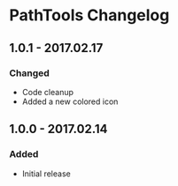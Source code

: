# PathTools Changelog

## 1.0.1 - 2017.02.17
### Changed
* Code cleanup
* Added a new colored icon

## 1.0.0 - 2017.02.14
### Added
- Initial release
